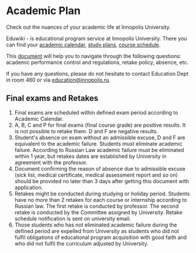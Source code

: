 # Academic Plan 
Check out the nuances of your academic life at Innopolis University.  

Eduwiki - is educational program service at Innopolis University. There you can find your [academic calendar](https://eduwiki.innopolis.university/index.php/AcademicCalendar), [study plans](https://eduwiki.innopolis.university/index.php/ALL:StudyPlan), [course schedule](https://eduwiki.innopolis.university/index.php/All:Schedule).  

This [document](https://innopolis.university/upload/iblock/82a/%D0%9E%D0%B1%20%D1%83%D1%82%D0%B2%D0%B5%D1%80%D0%B6%D0%B4%D0%B5%D0%BD%D0%B8%D0%B8%20%D0%9F%D0%BE%D0%BB%D0%BE%D0%B6%D0%B5%D0%BD%D0%B8%D1%8F%20%D0%BE%20%D1%82%D0%B5%D0%BA%20%D0%BA%D0%BE%D0%BD%D1%82%D1%80%D0%BE%D0%BB%D0%B5%20%D1%83%D1%81%D0%BF%D0%B5%D0%B2%D0%B0%D0%B5%D0%BC%D0%BE%D1%81%D1%82%D0%B8%20%D0%B8%20%D0%BF%D1%80%D0%BE%D0%BC%D0%B5%D0%B6%20%D0%B0%D1%82%D1%82%D0%B5%D1%81%D1%82%D0%B0%D1%86%D0%B8%D0%B8.pdf) will help you to navigate through the following questions: academic performance control and regulations, retake policy, absence, etc.  

If you have any questions, please do not hesitate to contact Education Dept in room 460 or via education@innopolis.ru.   

## Final exams and Retakes 
1. Final exams are scheduled within defined exam period according to Academic Calendar.
2. A, B, C and P for final exams (final course grade) are positive results. It is not possible to retake them. D and F are negative results.
3. Student's absence on exam without an admissible excuse, D and F are equivalent to the academic failure. Students must eliminate academic failure. According to Russian Law academic failure must be eliminated within 1 year, but retakes dates are established by University in agreement with the professor.
4. Document confirming the reason of absence due to admissible excuse (sick list, medical certificate, medical assessment report and so on) should be provided no later than 3 days after getting this document with application.
5. Retakes might be conducted during studying or holiday period. Students have no more than 2 retakes for each course or internship according to Russian law. The first retake is conducted by professor. The second retake is conducted by the Committee assigned by University. Retake schedule notification is sent on university email.
6. Those students who has not eliminated academic failure during the defined period are expelled from University as students who did not fulfil obligations of educational program acquisition with good faith and who did not fulfil the curriculum adjusted by University.
